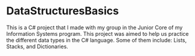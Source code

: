 # DataStructuresBasics

This is a C# project that I made with my group in the Junior Core of my Information Systems program. This project was aimed to help us practice the different data types in the C# language. Some of them include: Lists, Stacks, and Dictionaries.
